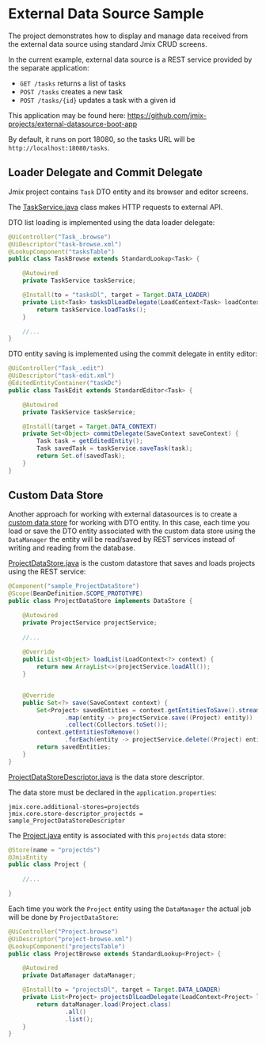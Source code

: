 # External Data Source Sample

The project demonstrates how to display and manage data received from the external data source using standard Jmix CRUD screens.

In the current example, external data source is a REST service provided by the separate application:

* `GET /tasks` returns a list of tasks
* `POST /tasks` creates a new task
* `POST /tasks/{id}` updates a task with a given id

This application may be found here: https://github.com/jmix-projects/external-datasource-boot-app

By default, it runs on port 18080, so the tasks URL will be `http://localhost:18080/tasks`.

## Loader Delegate and Commit Delegate

Jmix project contains `Task` DTO entity and its browser and editor screens.

The [TaskService.java](src/main/java/com/company/sample/app/TaskService.java) class makes HTTP requests to external API.

DTO list loading is implemented using the data loader delegate:

```java
@UiController("Task_.browse")
@UiDescriptor("task-browse.xml")
@LookupComponent("tasksTable")
public class TaskBrowse extends StandardLookup<Task> {

    @Autowired
    private TaskService taskService;

    @Install(to = "tasksDl", target = Target.DATA_LOADER)
    private List<Task> tasksDlLoadDelegate(LoadContext<Task> loadContext) {
        return taskService.loadTasks();
    }

    //...
}
```

DTO entity saving is implemented using the commit delegate in entity editor:

```java
@UiController("Task_.edit")
@UiDescriptor("task-edit.xml")
@EditedEntityContainer("taskDc")
public class TaskEdit extends StandardEditor<Task> {

    @Autowired
    private TaskService taskService;

    @Install(target = Target.DATA_CONTEXT)
    private Set<Object> commitDelegate(SaveContext saveContext) {
        Task task = getEditedEntity();
        Task savedTask = taskService.saveTask(task);
        return Set.of(savedTask);
    }
}
```

## Custom Data Store

Another approach for working with external datasources is to create a [custom data store](https://docs.jmix.io/jmix/data-model/data-stores.html#custom) for working with DTO entity. In this case, each time you load or save the DTO entity associated with the custom data store using the `DataManager` the entity will be read/saved by REST services instead of writing and reading from the database.

[ProjectDataStore.java](src/main/java/com/company/sample/datastore/ProjectDataStore.java) is the custom datastore that saves and loads projects using the REST service:

```java
@Component("sample_ProjectDataStore")
@Scope(BeanDefinition.SCOPE_PROTOTYPE)
public class ProjectDataStore implements DataStore {

    @Autowired
    private ProjectService projectService;
    
    //...
    
    @Override
    public List<Object> loadList(LoadContext<?> context) {
        return new ArrayList<>(projectService.loadAll());
    }


    @Override
    public Set<?> save(SaveContext context) {
        Set<Project> savedEntities = context.getEntitiesToSave().stream()
                .map(entity -> projectService.save((Project) entity))
                .collect(Collectors.toSet());
        context.getEntitiesToRemove()
                .forEach(entity -> projectService.delete((Project) entity));
        return savedEntities;
    }
}
```

[ProjectDataStoreDescriptor.java](src/main/java/com/company/sample/datastore/ProjectDataStoreDescriptor.java) is the data store descriptor.

The data store must be declared in the `application.properties`:

```properties
jmix.core.additional-stores=projectds
jmix.core.store-descriptor_projectds = sample_ProjectDataStoreDescriptor
```

The [Project.java](src/main/java/com/company/sample/entity/Project.java) entity is associated with this `projectds` data store:

```java
@Store(name = "projectds")
@JmixEntity
public class Project {
    
    //...

}
```

Each time you work the `Project` entity using the `DataManager` the actual job will be done by `ProjectDataStore`:

```java
@UiController("Project.browse")
@UiDescriptor("project-browse.xml")
@LookupComponent("projectsTable")
public class ProjectBrowse extends StandardLookup<Project> {

    @Autowired
    private DataManager dataManager;

    @Install(to = "projectsDl", target = Target.DATA_LOADER)
    private List<Project> projectsDlLoadDelegate(LoadContext<Project> loadContext) {
        return dataManager.load(Project.class)
                .all()
                .list();
    }
}
```